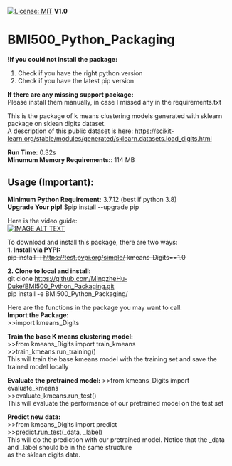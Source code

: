 [![License: MIT](https://img.shields.io/badge/License-MIT-yellow.svg)](https://opensource.org/licenses/MIT)  **V1.0**


# BMI500_Python_Packaging  
**!If you could not install the package:**  
1. Check if you have the right python version  
2. Check if you have the latest pip version   
 
**If there are any missing support package:**   
Please install them manually, in case I missed any in the requirements.txt  

This is the package of k means clustering models generated with sklearn package on sklean digits dataset.  
A description of this public dataset is here: https://scikit-learn.org/stable/modules/generated/sklearn.datasets.load_digits.html  

**Run Time**: 0.32s  
**Minumum Memory Requirements:**: 114 MB

## Usage (Important):  
**Minimum Python Requirement:** 3.7.12 (best if python 3.8)  
**Upgrade Your pip!** $pip install --upgrade pip  
  
Here is the video guide:  
[![IMAGE ALT TEXT](http://img.youtube.com/vi/XVJkmyreTvw/0.jpg)](http://www.youtube.com/watch?v=XVJkmyreTvw "Video Tutorial")

To download and install this package, there are two ways:  
<strike>**1. Install via PYPI:**</strike>  
<strike>pip install -i https://test.pypi.org/simple/ kmeans-Digits==1.0</strike>  

**2. Clone to local and install:**  
git clone https://github.com/MingzheHu-Duke/BMI500_Python_Packaging.git  
pip install -e BMI500_Python_Packaging/  

Here are the functions in the package you may want to call:   
**Import the Package:**  
\>>import kmeans_Digits  

**Train the base K means clustering model:**  
\>>from kmeans_Digits import train_kmeans  
\>>train_kmeans.run_training()  
This will train the base kmeans model with the training set and save the trained model locally  

**Evaluate the pretrained model:**
\>>from kmeans_Digits import evaluate_kmeans  
\>>evaluate_kmeans.run_test()  
This will evaluate the performance of our pretrained model on the test set

**Predict new data:**  
\>>from kmeans_Digits import predict  
\>>predict.run_test(_data, _label)  
This will do the prediction with our pretrained model. Notice that the _data and _label should be in the same structure  
as the sklean digits data.  
